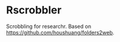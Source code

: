 Rscrobbler
==========

Scrobbling for researchr. Based on https://github.com/houshuang/folders2web.

